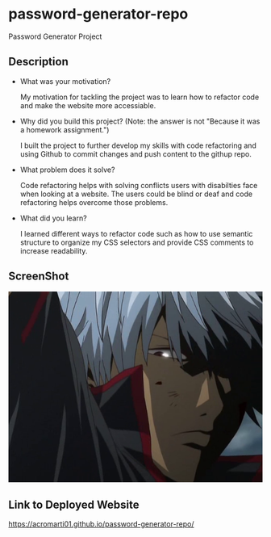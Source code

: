 # password-generator-repo
Password Generator Project

## Description

- What was your motivation?

    My motivation for tackling the project was to learn how to refactor code and make the website more accessiable.

- Why did you build this project? (Note: the answer is not "Because it was a homework assignment.")

    I built the project to further develop my skills with code refactoring and using Github to commit changes and push content to the githup repo. 

- What problem does it solve?

    Code refactoring helps with solving conflicts users with disabilties face when looking at a website. The users could be blind or deaf and code refactoring helps overcome those problems.

- What did you learn?

    I learned different ways to refactor code such as how to use semantic structure to organize my CSS selectors and provide CSS comments to increase readability.

## ScreenShot

![Image](./assets/images/Gin.png)

<!-- ![Image](https://source.unsplash.com/random/100X100) -->

## Link to Deployed Website

https://acromarti01.github.io/password-generator-repo/

<!-- Moving to the repo, fantastic work giving it a unique name, committing multiple times, and creating a README with all the requirements. I suggest displaying the screenshot instead of providing it as a link. To do so, add a "!" before the alt text and remove "Screenshot" within the parentheses. It should look like this, Screenshot. Here is a link on markdown that may help, https://medium.com/nerd-for-tech/mastering-markdown-32d4cb2c4091.  -->





